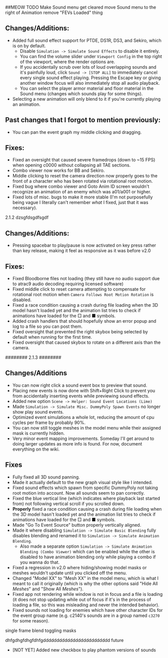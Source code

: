 ##MEOW TODO
Make Sound menu get cleared
move Sound menu to the right of Animation
remove "FEVs Loaded" thing


## Changes/Additions:
* Added full sound effect support for PTDE, DS1R, DS3, and Sekiro, which is on by default.
  * Disable `Simulation -> Simulate Sound Effects` to disable it entirely.
  * You can find the volume slider under `Viewport Config` in the top right of the viewport, where the render options are.
  * If you accidentally scrub over lots of loud overlapping sounds and it's painfully loud, click `Sound -> [STOP ALL]` to immediately cancel every single sound effect playing. Pressing the Escape key or giving another window focus will also immediately stop all audio playback.
  * You can select the player armor material and floor material in the Sound menu (changes which sounds play for some things).
* Selecting a new animation will only blend to it if you're currently playing an animation.

## Past changes that I forgot to mention previously:
* You can pan the event graph my middle clicking and dragging.
  
## Fixes:
* Fixed an oversight that caused severe framedrops (down to ~15 FPS) when opening c0000 without collapsing all TAE sections.
* Combo viewer now works for BB and Sekiro.
* Middle clicking to reset the camera direction now properly goes to the front of a character who has been rotated via rotational root motion.
* Fixed bug where combo viewer and Goto Anim ID screen wouldn't recognize an animation of an enemy which was a01/a001 or higher.
* Fixed lots of misc. bugs to make it more stable (I'm not purposefully being vague I literally can't remember *what* I fixed, just that it was necessary).


2.1.2 dzsgfdsgdfsgdf

## Changes/Additions:
* Pressing spacebar to play/pause is now activated on key press rather than key release, making it feel as responsive as it was before v2.0

## Fixes:
* Fixed Bloodborne files not loading (they still have no audio support due to atrac9 audio decoding requiring licensed software)
* Fixed middle click to reset camera attempting to compensate for rotational root motion when `Camera Follows Root Motion Rotation` is disabled.
* Fixed a race condition causing a crash during file loading when the 3D model hasn't loaded yet and the animation list tries to check if animations have loaded for the □ and ■ symbols.
* Added crash handlers that should hopefully show an error popup and log to a file so you can post them.
* Fixed oversight that prevented the right skybox being selected by default when running for the first time.
* Fixed oversight that caused skybox to rotate on a different axis than the camera.



######## 2.1.3 ########

## Changes/Additions

* You can now right click a sound event box to preview that sound.
* Placing new events is now done with Shift+Right Click to prevent you from accidentally inserting events while previewing sound effects.
* Added new option `Scene -> Helper: Sound Event Locations (Lime)`
* Made `Simulation -> Simulate Misc. DummyPoly Spawn Events` no longer show play sound events.
* Optimized event simulations a whole lot, reducing the amount of cpu cycles per frame by probably 90%.
* You can now still toggle meshes in the model menu while their assigned mask is currently hidden.
* Very minor event mapping improvements. Someday I'll get around to doing larger updates as more info is found. For now, document everything on the wiki.

## Fixes
* Fully fixed all 3D sound panning.
* Made it actually default to the new graph visual style like I intended.
* Fixed sound effects which spawn from specific DummyPoly not taking root motion into account. Now all sounds seem to pan correctly.
* Fixed the blue vertical line (which indicates where playback last started from) not following vertical scroll if you scrolled down.
* **Properly** fixed a race condition causing a crash during file loading when the 3D model hasn't loaded yet and the animation list tries to check if animations have loaded for the □ and ■ symbols.
* Made "Go To Event Source" button properly vertically aligned.
* Made it where disabling `Simulation -> Simulate Basic Blending` fully disables blending and renamed it to `Simulation -> Simulate Animation Blending`.
  * Also made a separate option `Simulation -> Simulate Animation Blending (Combo Viewer)` which can be enabled while the other is disabled to have animation blending only while playing a combo if you wanna do that.
* Fixed a regression in v2.0 where hiding/showing model masks or meshes wouldn't update until you clicked off the menu.
* Changed "Model XX" to "Mesh XX" in the model menu, which is what I meant to call it originally (which is why the other options said "Hide All *Meshes*" and "Show All *Meshes*").
* Fixed app not rendering while window is not in focus and a file is loading (it does not stop updating while out of focus if it's in the process of loading a file, so this was misleading and never the intended behavior).
* Fixed sounds not loading for enemies which have other character IDs for the event group name (e.g. c2140's sounds are in a group named `c3270` for some reason).


single frame blend
toggling masks

dhfgdhgfdhgfdhfgddddddddddddddddddddddddd
future


* [NOT YET] Added new checkbox to play phantom versions of sounds


